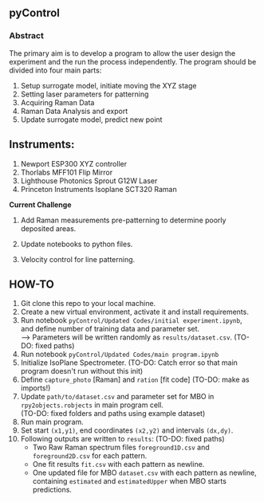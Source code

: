 ## pyControl

### Abstract

The primary aim is to develop a program to allow the user design the experiment and the run the process independently. The program should be divided into four main parts:

1.	Setup surrogate model, initiate moving the XYZ stage
2.	Setting laser parameters for patterning
3.	Acquiring Raman Data
4.	Raman Data Analysis and export
5.  Update surrogate model, predict new point

## Instruments:
1. Newport ESP300 XYZ controller  
2. Thorlabs MFF101 Flip Mirror  
3. Lighthouse Photonics Sprout G12W Laser  
4. Princeton Instruments Isoplane SCT320 Raman

**Current Challenge**

1. Add Raman measurements pre-patterning to determine poorly deposited areas.

2. Update notebooks to python files.

3. Velocity control for line patterning.

## HOW-TO  
1. Git clone this repo to your local machine.  
2. Create a new virtual environment, activate it and install requirements.  
3. Run notebook `pyControl/Updated Codes/initial experiment.ipynb`,  
   and define number of training data and parameter set.  
   --> Parameters will be written randomly as `results/dataset.csv`. (TO-DO: fixed paths)  
4. Run notebook `pyControl/Updated Codes/main program.ipynb`  
5. Initialize IsoPlane Spectrometer. (TO-DO: Catch error so that main program doesn't run without this init)
6. Define `capture_photo` [Raman] and `ration` [fit code] (TO-DO: make as imports!)  
7. Update `path/to/dataset.csv` and parameter set for MBO in `rpy2objects.robjects` in main program cell.  
   (TO-DO: fixed folders and paths using example dataset)  
8. Run main program.  
9. Set start `(x1,y1)`, end coordinates `(x2,y2)` and intervals `(dx,dy)`.  
10. Following outputs are written to `results`: (TO-DO: fixed paths)  
    - Two Raw Raman spectrum files `foreground1D.csv` and `foreground2D.csv` for each pattern.  
    - One fit results `fit.csv` with each pattern as newline.  
    - One updated file for MBO `dataset.csv` with each pattern as newline,  
      containing `estimated` and `estimatedUpper` when MBO starts predictions.
